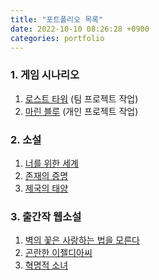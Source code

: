 ```yaml
---
title: "포트폴리오 목록"
date: 2022-10-10 08:26:28 +0900
categories: portfolio 
---
```

### 1. 게임 시나리오
  1. [로스트 타워] (팀 프로젝트 작업)
  2. [마린 블루] (개인 프로젝트 작업)

### 2. 소설
  1. [너를 위한 세계]
  2. [존재의 증명]
  3. [제국의 태양]

### 3. 출간작 웹소설
1. [벽의 꽃은 사랑하는 법을 모른다]
2. [곤란한 이젤디아씨]
3. [혁명적 소녀]

  [너를 위한 세계]: https://bloodfairy.github.io/portfolio_romancefantasy_novel/novel1/
  [존재의 증명]: https://bloodfairy.github.io/portfolio_romancefantasy_novel/novel2/
  [제국의 태양]: https://bloodfairy.github.io/portfolio_romancefantasy_novel/novel3/
  [로스트 타워]: https://bloodfairy.github.io/portfolio_scenario/scenario1/
  [벽의 꽃은 사랑하는 법을 모른다]: https://page.kakao.com/content/48703580
  [곤란한 이젤디아씨]: https://series.naver.com/novel/detail.series?productNo=4358389
  [혁명적 소녀]: https://page.kakao.com/content/53484141
  [마린 블루]: https://bloodfairy.github.io/portfolio_scenario/scenario-2/